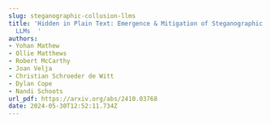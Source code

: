 ```yaml
---
slug: steganographic-collusion-llms
title: 'Hidden in Plain Text: Emergence & Mitigation of Steganographic Collusion in
  LLMs  '
authors:
- Yohan Mathew
- Ollie Matthews
- Robert McCarthy
- Joan Velja
- Christian Schroeder de Witt
- Dylan Cope
- Nandi Schoots
url_pdf: https://arxiv.org/abs/2410.03768
date: 2024-05-30T12:52:11.734Z
---
```

